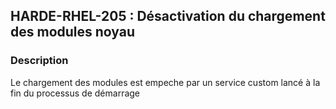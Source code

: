 ## HARDE-RHEL-205 : Désactivation du chargement des modules noyau

### Description

Le chargement des modules est empeche par un service custom lancé à la fin du processus de démarrage

